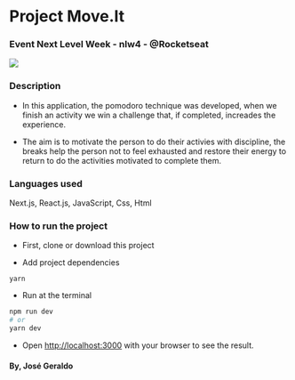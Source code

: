 # Project Move.It 
### Event Next Level Week - nlw4 - @Rocketseat
![](img/Captura%20de%20tela%20de%202020-12-06%2014-33-57.png)

### Description
* In this application, the pomodoro technique was developed, when we finish an activity 
we win a challenge that, if completed, increades the experience.

* The aim is to motivate the person to do their activies with discipline, the breaks help
the person not to feel exhausted and restore their energy to return to do the activities
motivated to complete them.

### Languages used
Next.js, React.js, JavaScript, Css, Html

### How to run the project
* First, clone or download this project

* Add project dependencies
```
yarn
```

* Run at the terminal

```bash
npm run dev
# or
yarn dev
```

* Open [http://localhost:3000](http://localhost:3000) with your browser to see the result.


#### By, José Geraldo



